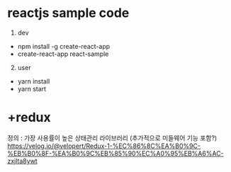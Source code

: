 # reactjs sample code 

1. dev
- npm install -g create-react-app
- create-react-app react-sample

2. user
- yarn install
- yarn start

# +redux 
정의 : 가장 사용률이 높은 상태관리 라이브러리
(추가적으로 미들웨어 기능 포함?)
https://velog.io/@velopert/Redux-1-%EC%86%8C%EA%B0%9C-%EB%B0%8F-%EA%B0%9C%EB%85%90%EC%A0%95%EB%A6%AC-zxjlta8ywt

